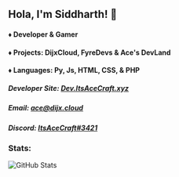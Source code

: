 ## Hola, I'm Siddharth! 👋

#### ♦ Developer & Gamer
#### ♦ Projects: DijxCloud, FyreDevs & Ace's DevLand
#### ♦ Languages: Py, Js, HTML, CSS, & PHP

##### Developer Site: [Dev.ItsAceCraft.xyz](https://dev.itsacecraft.xyz)
##### Email: ace@dijx.cloud
##### Discord: [ItsAceCraft#3421](https://discord.gg/6wmDX5CyYT)

### Stats:
![GitHub Stats](https://github-readme-stats.vercel.app/api?username=AceAlt&count_private=true&show_icons=true&hide=issues&theme=material-palenight&hide_border=true&locale=en)
